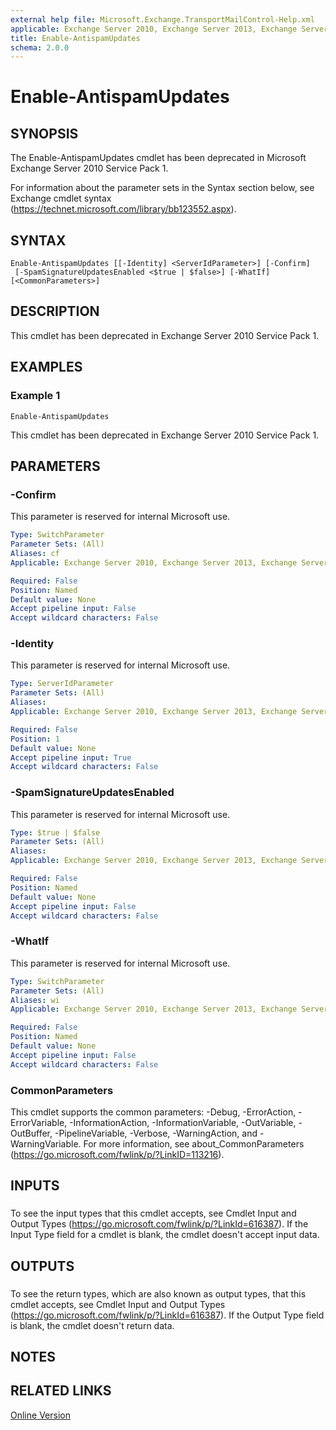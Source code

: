 ```yaml
---
external help file: Microsoft.Exchange.TransportMailControl-Help.xml
applicable: Exchange Server 2010, Exchange Server 2013, Exchange Server 2016
title: Enable-AntispamUpdates
schema: 2.0.0
---
```


# Enable-AntispamUpdates

## SYNOPSIS
The Enable-AntispamUpdates cmdlet has been deprecated in Microsoft Exchange Server 2010 Service Pack 1.

For information about the parameter sets in the Syntax section below, see Exchange cmdlet syntax (https://technet.microsoft.com/library/bb123552.aspx).

## SYNTAX

```
Enable-AntispamUpdates [[-Identity] <ServerIdParameter>] [-Confirm]
 [-SpamSignatureUpdatesEnabled <$true | $false>] [-WhatIf] [<CommonParameters>]
```

## DESCRIPTION
This cmdlet has been deprecated in Exchange Server 2010 Service Pack 1.

## EXAMPLES

### Example 1
```
Enable-AntispamUpdates
```

This cmdlet has been deprecated in Exchange Server 2010 Service Pack 1.

## PARAMETERS

### -Confirm
This parameter is reserved for internal Microsoft use.

```yaml
Type: SwitchParameter
Parameter Sets: (All)
Aliases: cf
Applicable: Exchange Server 2010, Exchange Server 2013, Exchange Server 2016

Required: False
Position: Named
Default value: None
Accept pipeline input: False
Accept wildcard characters: False
```

### -Identity
This parameter is reserved for internal Microsoft use.

```yaml
Type: ServerIdParameter
Parameter Sets: (All)
Aliases:
Applicable: Exchange Server 2010, Exchange Server 2013, Exchange Server 2016

Required: False
Position: 1
Default value: None
Accept pipeline input: True
Accept wildcard characters: False
```

### -SpamSignatureUpdatesEnabled
This parameter is reserved for internal Microsoft use.

```yaml
Type: $true | $false
Parameter Sets: (All)
Aliases:
Applicable: Exchange Server 2010, Exchange Server 2013, Exchange Server 2016

Required: False
Position: Named
Default value: None
Accept pipeline input: False
Accept wildcard characters: False
```

### -WhatIf
This parameter is reserved for internal Microsoft use.

```yaml
Type: SwitchParameter
Parameter Sets: (All)
Aliases: wi
Applicable: Exchange Server 2010, Exchange Server 2013, Exchange Server 2016

Required: False
Position: Named
Default value: None
Accept pipeline input: False
Accept wildcard characters: False
```

### CommonParameters
This cmdlet supports the common parameters: -Debug, -ErrorAction, -ErrorVariable, -InformationAction, -InformationVariable, -OutVariable, -OutBuffer, -PipelineVariable, -Verbose, -WarningAction, and -WarningVariable. For more information, see about_CommonParameters (https://go.microsoft.com/fwlink/p/?LinkID=113216).

## INPUTS

###  
To see the input types that this cmdlet accepts, see Cmdlet Input and Output Types (https://go.microsoft.com/fwlink/p/?LinkId=616387). If the Input Type field for a cmdlet is blank, the cmdlet doesn't accept input data.

## OUTPUTS

###  
To see the return types, which are also known as output types, that this cmdlet accepts, see Cmdlet Input and Output Types (https://go.microsoft.com/fwlink/p/?LinkId=616387). If the Output Type field is blank, the cmdlet doesn't return data.

## NOTES

## RELATED LINKS

[Online Version](https://technet.microsoft.com/library/52626c5d-d455-4c6f-a875-418ba007a501.aspx)
